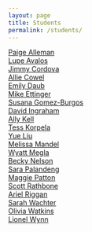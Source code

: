 ```yaml
---
layout: page
title: Students
permalink: /students/
---
```


[Paige Alleman](https://paigelalleman.wordpress.com/category/form/)<br>
[Lupe Avalos](https://lupitasnoticias.wordpress.com/category/form/)<br>
[Jimmy Cordova](https://jimmycordovatam.wordpress.com/category/form-fall-16/)<br>
[Allie Cowel](http://allie-cowel.com/category/form-blog/)<br>
[Emily Daub](http://emilydaub.weebly.com/blog/category/form)<br>
[Mike Ettinger](https://michaelettinger.wordpress.com/)<br>
[Susana Gomez-Burgos](https://suenosinmarcesibles.wordpress.com/)<br>
[David Ingraham](https://davidingrahamblog.wordpress.com/)<br>
[Ally Kell](http://allykell.weebly.com/)<br>
[Tess Korpela](https://tesskorpela.wordpress.com/)<br>
[Yue Liu](https://yuesweb.wordpress.com/)<br>
[Melissa Mandel](https://sillysalamanderblog.wordpress.com/)<br>
[Wyatt Megla](https://meglawordpress.wordpress.com/category/form/)<br>
[Becky Nelson](https://rebeccajonelson.wordpress.com/)<br>
[Sara Palandeng](https://spalandengform.wordpress.com/)<br>
[Maggie Patton](https://littleformulations.wordpress.com/)<br>
[Scott Rathbone](https://serathbone.wordpress.com/)<br>
[Ariel Riggan](https://followtheworkwithariel.wordpress.com/form-atls-3100/)<br>
[Sarah Wachter](https://sarahwachter.wordpress.com/)<br>
[Olivia Watkins](http://oliviawatkins0.wixsite.com/mysite-1)<br>
[Lionel Wynn](http://wynn.space/index.php/what-im-up-to/)<br>